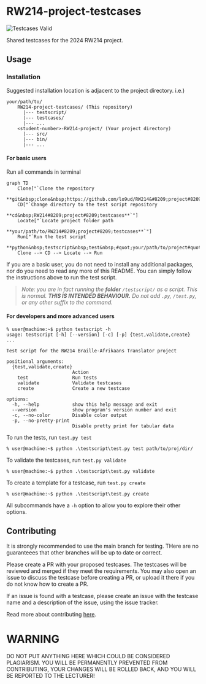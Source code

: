 # RW214-project-testcases
![Testcases Valid](https://github.com/lo9ud/RW214-project-testcases/actions/workflows/validate.yml/badge.svg?event=push)

Shared testcases for the 2024 RW214 project.

## Usage

### Installation
Suggested installation location is adjacent to the project directory. i.e.)
```
your/path/to/
    RW214-project-testcases/ (This repository)
      |--- testscript/
      |--- testcases/
      |--- ...
    <student-number>-RW214-project/ (Your project directory)
      |--- src/
      |--- bin/
      |--- ...
```
#### For basic users
Run all commands in terminal
```mermaid
graph TD
    Clone["`Clone the repository

**git&nbsp;clone&nbsp;https://github.com/lo9ud/RW214&#8209;project#8209;testcases.git**`"]
    CD["`Change directory to the test script repository

**cd&nbsp;RW214#8209;project#8209;testcases**`"]
    Locate["`Locate project folder path

**your/path/to/RW214#8209;project#8209;testcases**`"]
    Run["`Run the test script

**python&nbsp;testscript&nbsp;test&nbsp;#quot;your/path/to/project#quot;**`"]
    Clone --> CD --> Locate --> Run
```
If you are a basic user, you do not need to install any additional packages, nor do you need to read any more of this README. You can simply follow the instructions above to run the test script.

>*Note: you are in fact running the <b>folder</b> `/testscript/` as a script. This is normal.* ___THIS IS INTENDED BEHAVIOUR.___ *Do not add `.py`, `/test.py`, or any other suffix to the command.*

#### For developers and more advanced users
```
% user@machine:~$ python testscript -h
usage: testscript [-h] [--version] [-c] [-p] {test,validate,create} ...

Test script for the RW214 Braille-Afrikaans Translator project

positional arguments:
  {test,validate,create}
                        Action
    test                Run tests
    validate            Validate testcases
    create              Create a new testcase

options:
  -h, --help            show this help message and exit
  --version             show program's version number and exit
  -c, --no-color        Disable color output
  -p, --no-pretty-print
                        Disable pretty print for tabular data
```
To run the tests, run `test.py test`

```
% user@machine:~$ python .\testscript\test.py test path/to/proj/dir/
```

To validate the testcases, run `test.py validate`

```
% user@machine:~$ python .\testscript\test.py validate
```

To create a template for a testcase, run `test.py create`

```
% user@machine:~$ python .\testscript\test.py create
```

All subcommands have a `-h` option to allow you to explore their other options.

## Contributing

It is strongly recommended to use the main branch for testing. THere are no guaranteees that other branches will be up to date or correct.


Please create a PR with your proposed testcases. The testcases will be reviewed and merged if they meet the requirements. You may also open an issue to discuss the testcase before creating a PR, or upload it there if you do not know how to create a PR.

If an issue is found with a testcase, please create an issue with the testcase name and a description of the issue, using the issue tracker.

Read more about contributing [here](./CONTRIBUTING.md).

# WARNING

DO NOT PUT ANYTHING HERE WHICH COULD BE CONSIDERED PLAGIARISM. YOU WILL BE PERMANENTLY PREVENTED FROM CONTRIBUTING, YOUR CHANGES WILL BE ROLLED BACK, AND YOU WILL BE REPORTED TO THE LECTURER!
